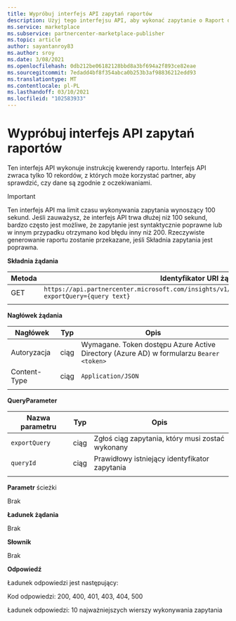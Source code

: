 ```yaml
---
title: Wypróbuj interfejs API zapytań raportów
description: Użyj tego interfejsu API, aby wykonać zapytanie o Raport dla komercyjnych raportów analitycznych portalu Marketplace.
ms.service: marketplace
ms.subservice: partnercenter-marketplace-publisher
ms.topic: article
author: sayantanroy83
ms.author: sroy
ms.date: 3/08/2021
ms.openlocfilehash: 0db212be06182128bbd8a3bf694a2f893ce82eae
ms.sourcegitcommit: 7edadd4bf8f354abca0b253b3af98836212edd93
ms.translationtype: MT
ms.contentlocale: pl-PL
ms.lasthandoff: 03/10/2021
ms.locfileid: "102583933"
---
```

# <a name="try-report-queries-api"></a>Wypróbuj interfejs API zapytań raportów

Ten interfejs API wykonuje instrukcję kwerendy raportu. Interfejs API zwraca tylko 10 rekordów, z których może korzystać partner, aby sprawdzić, czy dane są zgodnie z oczekiwaniami.

> [!IMPORTANT]
> Ten interfejs API ma limit czasu wykonywania zapytania wynoszący 100 sekund. Jeśli zauważysz, że interfejs API trwa dłużej niż 100 sekund, bardzo często jest możliwe, że zapytanie jest syntaktycznie poprawne lub w innym przypadku otrzymano kod błędu inny niż 200. Rzeczywiste generowanie raportu zostanie przekazane, jeśli Składnia zapytania jest poprawna.

**Składnia żądania**

| **Metoda** | **Identyfikator URI żądania** |
| --- | --- |
| GET | `https://api.partnercenter.microsoft.com/insights/v1/cmp/ScheduledQueries/testQueryResult?exportQuery={query text}` |
|||

**Nagłówek żądania**

| **Nagłówek** | **Typ** | **Opis** |
| --- | --- | --- |
| Autoryzacja | ciąg | Wymagane. Token dostępu Azure Active Directory (Azure AD) w formularzu `Bearer <token>` |
| Content-Type | ciąg | `Application/JSON` |
|||

**QueryParameter**

| **Nazwa parametru** | **Typ** | **Opis** |
| --- | --- | --- |
| `exportQuery` | ciąg | Zgłoś ciąg zapytania, który musi zostać wykonany |
| `queryId` | ciąg | Prawidłowy istniejący identyfikator zapytania |
|||

**Parametr** ścieżki  

Brak

**Ładunek żądania**

Brak

**Słownik**

Brak

**Odpowiedź**

Ładunek odpowiedzi jest następujący:

Kod odpowiedzi: 200, 400, 401, 403, 404, 500

Ładunek odpowiedzi: 10 najważniejszych wierszy wykonywania zapytania
